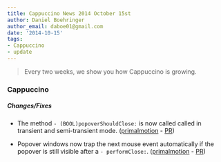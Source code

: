 ```yaml
---
title: Cappuccino News 2014 October 15st
author: Daniel Boehringer
author_email: daboe01@gmail.com
date: '2014-10-15'
tags:
- Cappuccino
- update
---
```


> Every two weeks, we show you how Cappuccino is growing.

### Cappuccino


##### Changes/Fixes

- The method `- (BOOL)popoverShouldClose:` is now called called in transient and semi-transient mode. ([primalmotion](https://github.com/primalmotion) - [PR](https://github.com/cappuccino/cappuccino/commit/5979baa874f18eb0582dbdc33c0599276c299cb5))

- Popover windows now trap the next mouse event automatically if the popover is still visible after a `- performClose:`. ([primalmotion](https://github.com/primalmotion) - [PR](https://github.com/cappuccino/cappuccino/commit/608480c1d26c1a858e1cec6e0027cefc02181bb4))
